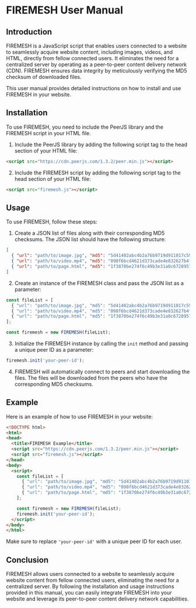 # FIREMESH User Manual

## Introduction

FIREMESH is a JavaScript script that enables users connected to a website to seamlessly acquire website content, including images, videos, and HTML, directly from fellow connected users. It eliminates the need for a centralized server by operating as a peer-to-peer content delivery network (CDN). FIREMESH ensures data integrity by meticulously verifying the MD5 checksum of downloaded files.

This user manual provides detailed instructions on how to install and use FIREMESH in your website.

## Installation

To use FIREMESH, you need to include the PeerJS library and the FIREMESH script in your HTML file.

1. Include the PeerJS library by adding the following script tag to the head section of your HTML file:

```html
<script src="https://cdn.peerjs.com/1.3.2/peer.min.js"></script>
```

2. Include the FIREMESH script by adding the following script tag to the head section of your HTML file:

```html
<script src="firemesh.js"></script>
```

## Usage

To use FIREMESH, follow these steps:

1. Create a JSON list of files along with their corresponding MD5 checksums. The JSON list should have the following structure:

```json
[
  { "url": "path/to/image.jpg", "md5": "5d41402abc4b2a76b9719d911017c592" },
  { "url": "path/to/video.mp4", "md5": "098f6bcd4621d373cade4e832627b4f6" },
  { "url": "path/to/page.html", "md5": "1f3870be274f6c49b3e31a0c6728957f" }
]
```

2. Create an instance of the FIREMESH class and pass the JSON list as a parameter:

```javascript
const fileList = [
  { "url": "path/to/image.jpg", "md5": "5d41402abc4b2a76b9719d911017c592" },
  { "url": "path/to/video.mp4", "md5": "098f6bcd4621d373cade4e832627b4f6" },
  { "url": "path/to/page.html", "md5": "1f3870be274f6c49b3e31a0c6728957f" }
];

const firemesh = new FIREMESH(fileList);
```

3. Initialize the FIREMESH instance by calling the `init` method and passing a unique peer ID as a parameter:

```javascript
firemesh.init('your-peer-id');
```

4. FIREMESH will automatically connect to peers and start downloading the files. The files will be downloaded from the peers who have the corresponding MD5 checksums.

## Example

Here is an example of how to use FIREMESH in your website:

```html
<!DOCTYPE html>
<html>
<head>
  <title>FIREMESH Example</title>
  <script src="https://cdn.peerjs.com/1.3.2/peer.min.js"></script>
  <script src="firemesh.js"></script>
</head>
<body>
  <script>
    const fileList = [
      { "url": "path/to/image.jpg", "md5": "5d41402abc4b2a76b9719d911017c592" },
      { "url": "path/to/video.mp4", "md5": "098f6bcd4621d373cade4e832627b4f6" },
      { "url": "path/to/page.html", "md5": "1f3870be274f6c49b3e31a0c6728957f" }
    ];

    const firemesh = new FIREMESH(fileList);
    firemesh.init('your-peer-id');
  </script>
</body>
</html>
```

Make sure to replace `'your-peer-id'` with a unique peer ID for each user.

## Conclusion

FIREMESH allows users connected to a website to seamlessly acquire website content from fellow connected users, eliminating the need for a centralized server. By following the installation and usage instructions provided in this manual, you can easily integrate FIREMESH into your website and leverage its peer-to-peer content delivery network capabilities.